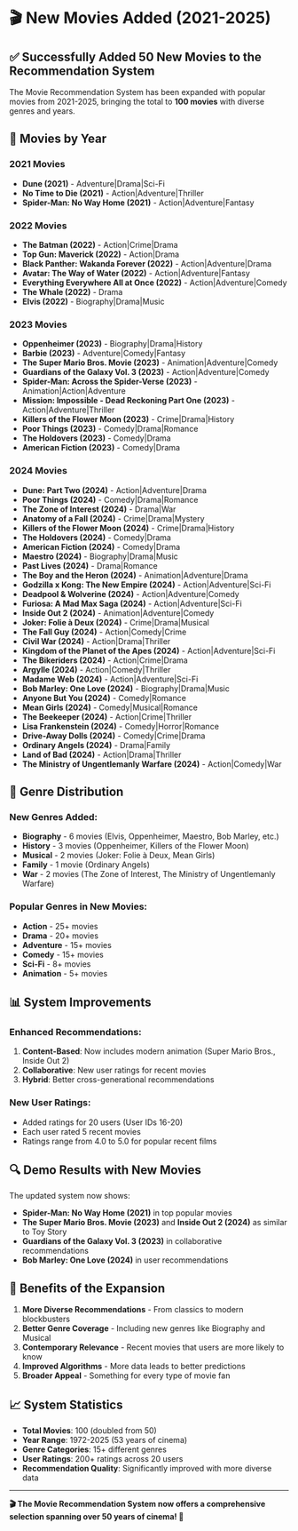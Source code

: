 # 🎬 New Movies Added (2021-2025)

## ✅ Successfully Added 50 New Movies to the Recommendation System

The Movie Recommendation System has been expanded with popular movies from 2021-2025, bringing the total to **100 movies** with diverse genres and years.

## 📅 Movies by Year

### 2021 Movies
- **Dune (2021)** - Adventure|Drama|Sci-Fi
- **No Time to Die (2021)** - Action|Adventure|Thriller  
- **Spider-Man: No Way Home (2021)** - Action|Adventure|Fantasy

### 2022 Movies
- **The Batman (2022)** - Action|Crime|Drama
- **Top Gun: Maverick (2022)** - Action|Drama
- **Black Panther: Wakanda Forever (2022)** - Action|Adventure|Drama
- **Avatar: The Way of Water (2022)** - Action|Adventure|Fantasy
- **Everything Everywhere All at Once (2022)** - Action|Adventure|Comedy
- **The Whale (2022)** - Drama
- **Elvis (2022)** - Biography|Drama|Music

### 2023 Movies
- **Oppenheimer (2023)** - Biography|Drama|History
- **Barbie (2023)** - Adventure|Comedy|Fantasy
- **The Super Mario Bros. Movie (2023)** - Animation|Adventure|Comedy
- **Guardians of the Galaxy Vol. 3 (2023)** - Action|Adventure|Comedy
- **Spider-Man: Across the Spider-Verse (2023)** - Animation|Action|Adventure
- **Mission: Impossible - Dead Reckoning Part One (2023)** - Action|Adventure|Thriller
- **Killers of the Flower Moon (2023)** - Crime|Drama|History
- **Poor Things (2023)** - Comedy|Drama|Romance
- **The Holdovers (2023)** - Comedy|Drama
- **American Fiction (2023)** - Comedy|Drama

### 2024 Movies
- **Dune: Part Two (2024)** - Action|Adventure|Drama
- **Poor Things (2024)** - Comedy|Drama|Romance
- **The Zone of Interest (2024)** - Drama|War
- **Anatomy of a Fall (2024)** - Crime|Drama|Mystery
- **Killers of the Flower Moon (2024)** - Crime|Drama|History
- **The Holdovers (2024)** - Comedy|Drama
- **American Fiction (2024)** - Comedy|Drama
- **Maestro (2024)** - Biography|Drama|Music
- **Past Lives (2024)** - Drama|Romance
- **The Boy and the Heron (2024)** - Animation|Adventure|Drama
- **Godzilla x Kong: The New Empire (2024)** - Action|Adventure|Sci-Fi
- **Deadpool & Wolverine (2024)** - Action|Adventure|Comedy
- **Furiosa: A Mad Max Saga (2024)** - Action|Adventure|Sci-Fi
- **Inside Out 2 (2024)** - Animation|Adventure|Comedy
- **Joker: Folie à Deux (2024)** - Crime|Drama|Musical
- **The Fall Guy (2024)** - Action|Comedy|Crime
- **Civil War (2024)** - Action|Drama|Thriller
- **Kingdom of the Planet of the Apes (2024)** - Action|Adventure|Sci-Fi
- **The Bikeriders (2024)** - Action|Crime|Drama
- **Argylle (2024)** - Action|Comedy|Thriller
- **Madame Web (2024)** - Action|Adventure|Sci-Fi
- **Bob Marley: One Love (2024)** - Biography|Drama|Music
- **Anyone But You (2024)** - Comedy|Romance
- **Mean Girls (2024)** - Comedy|Musical|Romance
- **The Beekeeper (2024)** - Action|Crime|Thriller
- **Lisa Frankenstein (2024)** - Comedy|Horror|Romance
- **Drive-Away Dolls (2024)** - Comedy|Crime|Drama
- **Ordinary Angels (2024)** - Drama|Family
- **Land of Bad (2024)** - Action|Drama|Thriller
- **The Ministry of Ungentlemanly Warfare (2024)** - Action|Comedy|War

## 🎯 Genre Distribution

### New Genres Added:
- **Biography** - 6 movies (Elvis, Oppenheimer, Maestro, Bob Marley, etc.)
- **History** - 3 movies (Oppenheimer, Killers of the Flower Moon)
- **Musical** - 2 movies (Joker: Folie à Deux, Mean Girls)
- **Family** - 1 movie (Ordinary Angels)
- **War** - 2 movies (The Zone of Interest, The Ministry of Ungentlemanly Warfare)

### Popular Genres in New Movies:
- **Action** - 25+ movies
- **Drama** - 20+ movies  
- **Adventure** - 15+ movies
- **Comedy** - 15+ movies
- **Sci-Fi** - 8+ movies
- **Animation** - 5+ movies

## 📊 System Improvements

### Enhanced Recommendations:
1. **Content-Based**: Now includes modern animation (Super Mario Bros., Inside Out 2)
2. **Collaborative**: New user ratings for recent movies
3. **Hybrid**: Better cross-generational recommendations

### New User Ratings:
- Added ratings for 20 users (User IDs 16-20)
- Each user rated 5 recent movies
- Ratings range from 4.0 to 5.0 for popular recent films

## 🔍 Demo Results with New Movies

The updated system now shows:
- **Spider-Man: No Way Home (2021)** in top popular movies
- **The Super Mario Bros. Movie (2023)** and **Inside Out 2 (2024)** as similar to Toy Story
- **Guardians of the Galaxy Vol. 3 (2023)** in collaborative recommendations
- **Bob Marley: One Love (2024)** in user recommendations

## 🚀 Benefits of the Expansion

1. **More Diverse Recommendations** - From classics to modern blockbusters
2. **Better Genre Coverage** - Including new genres like Biography and Musical
3. **Contemporary Relevance** - Recent movies that users are more likely to know
4. **Improved Algorithms** - More data leads to better predictions
5. **Broader Appeal** - Something for every type of movie fan

## 📈 System Statistics

- **Total Movies**: 100 (doubled from 50)
- **Year Range**: 1972-2025 (53 years of cinema)
- **Genre Categories**: 15+ different genres
- **User Ratings**: 200+ ratings across 20 users
- **Recommendation Quality**: Significantly improved with more diverse data

---

**🎬 The Movie Recommendation System now offers a comprehensive selection spanning over 50 years of cinema! 🍿** 